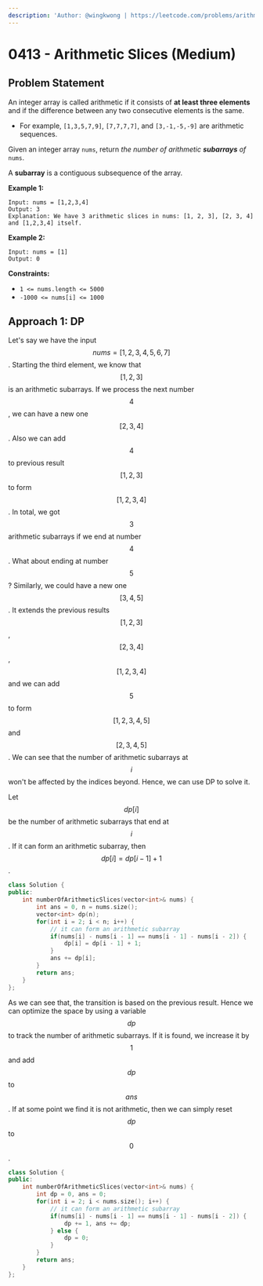 ```yaml
---
description: 'Author: @wingkwong | https://leetcode.com/problems/arithmetic-slices/'
---
```


# 0413 - Arithmetic Slices (Medium)

## Problem Statement

An integer array is called arithmetic if it consists of **at least three elements** and if the difference between any two consecutive elements is the same.

* For example, `[1,3,5,7,9]`, `[7,7,7,7]`, and `[3,-1,-5,-9]` are arithmetic sequences.

Given an integer array `nums`, return _the number of arithmetic **subarrays** of_ `nums`.

A **subarray** is a contiguous subsequence of the array.

**Example 1:**

```
Input: nums = [1,2,3,4]
Output: 3
Explanation: We have 3 arithmetic slices in nums: [1, 2, 3], [2, 3, 4] and [1,2,3,4] itself.
```

**Example 2:**

```
Input: nums = [1]
Output: 0 
```

**Constraints:**

* `1 <= nums.length <= 5000`
* `-1000 <= nums[i] <= 1000`

## Approach 1: DP

Let's say we have the input $$nums = [1,2,3,4,5,6,7]$$. Starting the third element, we know that $$[1,2,3]$$ is an arithmetic subarrays. If we process the next number $$4$$, we can have a new one $$[2,3,4]$$. Also we can add $$4$$ to previous result $$[1,2,3]$$ to form $$[1,2,3,4]$$. In total, we got $$3$$arithmetic subarrays if we end at number $$4$$. What about ending at number $$5$$? Similarly, we could have a new one $$[3,4,5]$$. It extends the previous results $$[1,2,3]$$, $$[2,3,4]$$,$$[1,2,3,4]$$ and we can add $$5$$to form $$[1,2,3,4,5]$$ and $$[2,3,4,5]$$. We can see that the number of arithmetic subarrays at $$i$$ won't be affected by the indices beyond. Hence, we can use DP to solve it.

Let $$dp[i]$$ be the number of arithmetic subarrays that end at $$i$$. If it can form an arithmetic subarray, then $$dp[i] = dp[i - 1] + 1$$. &#x20;

```cpp
class Solution {
public:
    int numberOfArithmeticSlices(vector<int>& nums) {
        int ans = 0, n = nums.size();
        vector<int> dp(n);
        for(int i = 2; i < n; i++) {
            // it can form an arithmetic subarray
            if(nums[i] - nums[i - 1] == nums[i - 1] - nums[i - 2]) {
                dp[i] = dp[i - 1] + 1;
            } 
            ans += dp[i];
        }
        return ans;
    }
};
```

As we can see that, the transition is based on the previous result. Hence we can optimize the space by using a variable $$dp$$ to track the number of arithmetic subarrays. If it is found, we increase it by $$1$$ and add $$dp$$ to $$ans$$. If at some point we find it is not arithmetic, then we can simply reset $$dp$$ to $$0$$.

```cpp
class Solution {
public:
    int numberOfArithmeticSlices(vector<int>& nums) {
        int dp = 0, ans = 0;
        for(int i = 2; i < nums.size(); i++) {
            // it can form an arithmetic subarray
            if(nums[i] - nums[i - 1] == nums[i - 1] - nums[i - 2]) {
                dp += 1, ans += dp;
            } else {
                dp = 0;
            }
        }
        return ans;
    }
};
```
